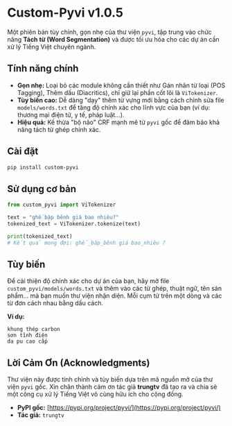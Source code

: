 # Custom-Pyvi v1.0.5

Một phiên bản tùy chỉnh, gọn nhẹ của thư viện `pyvi`, tập trung vào chức năng **Tách từ (Word Segmentation)** và được tối ưu hóa cho các dự án cần xử lý Tiếng Việt chuyên ngành.

## Tính năng chính

* **Gọn nhẹ:** Loại bỏ các module không cần thiết như Gán nhãn từ loại (POS Tagging), Thêm dấu (Diacritics), chỉ giữ lại phần cốt lõi là `ViTokenizer`.
* **Tùy biến cao:** Dễ dàng "dạy" thêm từ vựng mới bằng cách chỉnh sửa file `models/words.txt` để tăng độ chính xác cho lĩnh vực của bạn (ví dụ: thương mại điện tử, y tế, pháp luật...).
* **Hiệu quả:** Kế thừa "bộ não" CRF mạnh mẽ từ `pyvi` gốc để đảm bảo khả năng tách từ ghép chính xác.

## Cài đặt

```bash
pip install custom-pyvi
```

## Sử dụng cơ bản

```python
from custom_pyvi import ViTokenizer

text = "ghế bập bênh giá bao nhiêu?"
tokenized_text = ViTokenizer.tokenize(text)

print(tokenized_text)
# Kết quả mong đợi: ghế_bập_bênh giá bao_nhiêu ?
```

## Tùy biến

Để cải thiện độ chính xác cho dự án của bạn, hãy mở file `custom_pyvi/models/words.txt` và thêm vào các từ ghép, thuật ngữ, tên sản phẩm... mà bạn muốn thư viện nhận diện. Mỗi cụm từ trên một dòng và các từ đơn cách nhau bằng dấu cách.

**Ví dụ:**
```
khung thép carbon
sơn tĩnh điện
da pu cao cấp
```

## Lời Cảm Ơn (Acknowledgments)

Thư viện này được tinh chỉnh và tùy biến dựa trên mã nguồn mở của thư viện `pyvi` gốc. Xin chân thành cảm ơn tác giả **trungtv** đã tạo ra và chia sẻ một công cụ xử lý Tiếng Việt vô cùng hữu ích cho cộng đồng.

* **PyPI gốc:** [https://pypi.org/project/pyvi/](https://pypi.org/project/pyvi/)
* **Tác giả:** `trungtv`